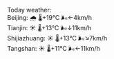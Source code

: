 Today weather:  
Beijing: 🌧   🌡️+19°C 🌬️←4km/h  
Tianjin: ☀️   🌡️+13°C 🌬️↓11km/h  
Shijiazhuang: ☀️   🌡️+13°C 🌬️↘7km/h  
Tangshan: ☀️   🌡️+11°C 🌬️←11km/h  
